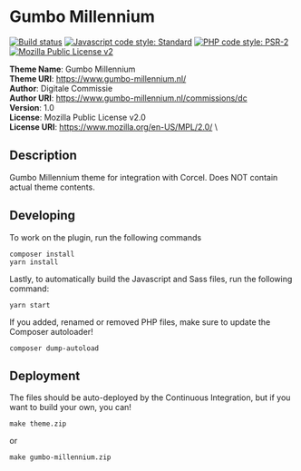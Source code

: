 # Gumbo Millennium

[![Build status][shield-build]][link-build]
[![Javascript code style: Standard][shield-js]][link-js]
[![PHP code style: PSR-2][shield-php]][link-php]
[![Mozilla Public License v2][shield-license]][link-license]

**Theme Name**: Gumbo Millennium  \
**Theme URI**: https://www.gumbo-millennium.nl/  \
**Author**: Digitale Commissie  \
**Author URI**: https://www.gumbo-millennium.nl/commissions/dc  \
**Version**: 1.0  \
**License**: Mozilla Public License v2.0  \
**License URI**: https://www.mozilla.org/en-US/MPL/2.0/  \

## Description

Gumbo Millennium theme for integration with Corcel.
Does NOT contain actual theme contents.

## Developing

To work on the plugin, run the following commands

```
composer install
yarn install
```

Lastly, to automatically build the Javascript and Sass files, run the following command:

```
yarn start
```

If you added, renamed or removed PHP files, make sure to update the Composer autoloader!

```
composer dump-autoload
```

## Deployment

The files should be auto-deployed by the Continuous Integration, but if you want to build
your own, you can!

```
make theme.zip
```

or

```
make gumbo-millennium.zip
```


<!--
    All the links
-->

<!-- Badges -->
[shield-build]: https://travis-ci.com/gumbo-millennium/wordpress-theme.svg?branch=master
[link-build]: https://travis-ci.com/gumbo-millennium/wordpress-theme

[shield-js]: https://img.shields.io/badge/js%20code%20style-standard-brightgreen.svg
[link-js]: https://standardjs.com/

[shield-php]: https://img.shields.io/badge/php%20code%20style-PSR--2-8892be.svg
[link-php]: https://www.php-fig.org/psr/psr-2/

[shield-license]: https://img.shields.io/badge/license-Mozilla%20Public%20License%20version%202.0-orange.svg
[link-license]: LICENSE.md
